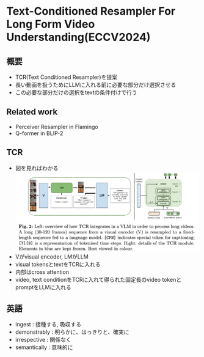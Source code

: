 # Text-Conditioned Resampler For Long Form Video Understanding(ECCV2024)

## 概要
- TCR(Text Conditioned Resampler)を提案
- 長い動画を扱うためにLLMに入れる前に必要な部分だけ選択させる
- この必要な部分だけの選択をtextの条件付けで行う

## Related work
- Perceiver Resampler in Flamingo
- Q-former in BLIP-2

## TCR
- 図を見ればわかる
![arch](./images/arch.png)
- Vがvisual encoder, LMがLLM
- visual tokensとtextをTCRに入れる
- 内部はcross attention
- video, text conditionをTCRに入れて得られた固定長のvideo tokenとpromptをLLMに入れる


## 英語
- ingest : 接種する, 吸収する
- demonstrably : 明らかに、はっきりと、確実に
- irrespective : 関係なく
- semantically : 意味的に